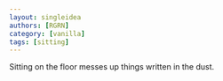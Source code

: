 ```yaml
---
layout: singleidea
authors: [RGRN]
category: [vanilla]
tags: [sitting]
---
```

Sitting on the floor messes up things written in the dust.
